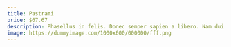 ```yaml
---
title: Pastrami
price: $67.67
description: Phasellus in felis. Donec semper sapien a libero. Nam dui.
image: https://dummyimage.com/1000x600/000000/fff.png
---
```

